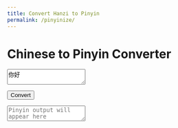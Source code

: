 ```yaml
---
title: Convert Hanzi to Pinyin
permalink: /pinyinize/
---
```

# Chinese to Pinyin Converter

<textarea id="input" placeholder="Enter Chinese text here">你好</textarea>
<button id="convertButton">Convert</button>
<textarea id="output" placeholder="Pinyin output will appear here" readonly></textarea>

<script src="converter.js"></script>


